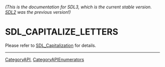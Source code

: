 ###### (This is the documentation for SDL3, which is the current stable version. [SDL2](https://wiki.libsdl.org/SDL2/) was the previous version!)
# SDL_CAPITALIZE_LETTERS

Please refer to [SDL_Capitalization](SDL_Capitalization) for details.

----
[CategoryAPI](CategoryAPI), [CategoryAPIEnumerators](CategoryAPIEnumerators)

